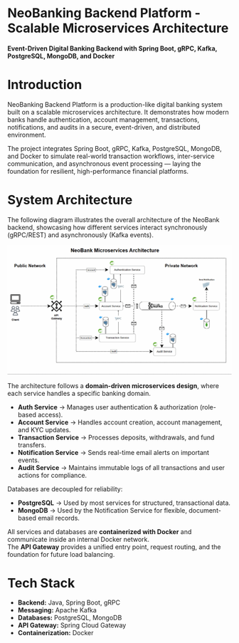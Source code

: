 # NeoBanking Backend Platform - Scalable Microservices Architecture
#### Event-Driven Digital Banking Backend with Spring Boot, gRPC, Kafka, PostgreSQL, MongoDB, and Docker


# Introduction

NeoBanking Backend Platform is a production-like digital banking system built on a scalable microservices architecture. It demonstrates how modern banks handle authentication, account management, transactions, notifications, and audits in a secure, event-driven, and distributed environment.

The project integrates Spring Boot, gRPC, Kafka, PostgreSQL, MongoDB, and Docker to simulate real-world transaction workflows, inter-service communication, and asynchronous event processing — laying the foundation for resilient, high-performance financial platforms.


# System Architecture

The following diagram illustrates the overall architecture of the NeoBank backend, showcasing how different services interact synchronously (gRPC/REST) and asynchronously (Kafka events).

![Neobank System Architecture](https://github.com/AyushVarshney1/NeoBanking-Backend-Platform/blob/7dd1c1792fad89b630b16aedfecc13b1377642a9/Neobank%20Architecture%20Animation.gif)


The architecture follows a **domain-driven microservices design**, where each service handles a specific banking domain.  
- **Auth Service** → Manages user authentication & authorization (role-based access).  
- **Account Service** → Handles account creation, account management, and KYC updates.  
- **Transaction Service** → Processes deposits, withdrawals, and fund transfers.  
- **Notification Service** → Sends real-time email alerts on important events.  
- **Audit Service** → Maintains immutable logs of all transactions and user actions for compliance.  

Databases are decoupled for reliability:  
- **PostgreSQL** → Used by most services for structured, transactional data.  
- **MongoDB** → Used by the Notification Service for flexible, document-based email records.  

All services and databases are **containerized with Docker** and communicate inside an internal Docker network.  
The **API Gateway** provides a unified entry point, request routing, and the foundation for future load balancing.  


# Tech Stack
- **Backend:** Java, Spring Boot, gRPC
- **Messaging:** Apache Kafka
- **Databases:** PostgreSQL, MongoDB
- **API Gateway:** Spring Cloud Gateway
- **Containerization:** Docker


